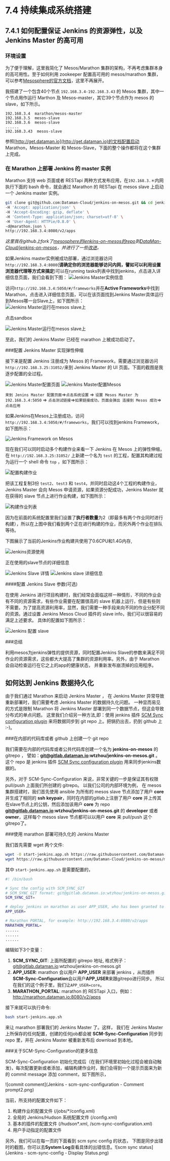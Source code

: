 # 7.4 持续集成系统搭建

## 7.4.1 如何配置保证 Jenkins 的资源弹性，以及 Jenkins Master 的高可用

### 环境设置

  为了便于理解，这里我简化了 Mesos/Marathon 集群的架构，不再考虑集群本身的高可用性。至于如何利用 zookeeper 配置高可用的 mesos/marathon 集群，可以参考[Mesosphere的官方文档](https://mesos.apache.org/documentation/latest/mesos-architecture/)，这里不再展开。

  我搭建了一个包含40个节点 ``192.168.3.4-192.168.3.43`` 的 Mesos 集群，其中一个节点用作运行 Marthon 及 Mesos-master，其它39个节点作为 mesos 的 slave，如下所示。

    192.168.3.4  marathon/mesos-master
    192.168.3.5  mesos-slave
    192.168.3.6  mesos-slave
    ......
    192.168.3.43  mesos-slave

参照[http://get.dataman.io](http://get.dataman.io)的文档配置启动 Marathon，Mesos-Master 和 Mesos-Slave，下面的整个操作都将在这个集群上完成。
  

### 在 Marathon 上部署 Jenkins 的 master 实例

  Marathon 支持 web 页面或者 RESTapi 两种方式发布应用，在``192.168.3.＊``内网执行下面的 bash 命令，就会通过 Marathon 的 RESTapi 在 mesos slave 上启动一个 Jenkins master 实例。
  
  ```bash
  git clone git@github.com:Dataman-Cloud/jenkins-on-mesos.git && cd jenkins-on-mesos && curl -v -X POST \
  -H 'Accept: application/json' \
  -H 'Accept-Encoding: gzip, deflate' \
  -H 'Content-Type: application/json; charset=utf-8' \
  -H 'User-Agent: HTTPie/0.8.0' \
  -d@marathon.json \
  http://192.168.3.4:8080/v2/apps
```

  *这里我在github上fork了[mesosphere的jenkins-on-mesos的repo](https://github.com/mesosphere/jenkins-on-mesos)到[DataMan-Cloud/jenkins-on-mesos](https://github.com/Dataman-Cloud/jenkins-on-mesos)，并进行了一些[改进](https://github.com/Dataman-Cloud/jenkins-on-mesos/commits?author=vitan)。*
  
  如果Jenkins master实例被成功部署，通过浏览器访问``http://192.168.3.4:8080``(**请确定你的浏览器能够访问内网，譬如可以利用设置浏览器代理等方式来搞定**)可以在running tasks列表中找到jenkins，点击进入详细信息页面，我们会看到下图：
  ![Jenkins Master实例信息](jenkins-master-on-marathon.png)

 访问``http://192.168.3.4:5050/#/frameworks``并在**Active Frameworks**中找到Marathon，点击进入详细信息页面，可以在该页面找到Jenkins Master具体运行到Mesos哪一台Slave上，如下图所示：
 ![Jenkins Master运行在mesos slave上](jenkins-master-on-mesos-slave.png)

  点击sandbox
  
  ![Jenkins Master运行在mesos slave上](jenkins-master-on-mesos-slave-2.png)

至此，我们的 Jenkins Master 已经在 marathon 上被成功启动了。

###配置 Jenkins Master 实现弹性伸缩

  接下来是配置 Jenkins 注册成为 Mesos 的 Framework，需要通过浏览器访问``http://192.168.3.25:31052/``来到 Jenkins Master 的 UI 页面。下面的截图是我逐步配置的全过程。

![Jenkins Master配置页面](jenkins-configure.png)
![Jenkins Master配置Mesos](jenkins-mesos-configure.png)

``来到 Jenins
 Master 配置页面``=>``点击系统设置`` => ``设置 Mesos Master 为 192.168.3.4:5050`` => ``点击测试链接``=>``如果链接成功，页面会弹出 连接到 Mesos 成功``=>``点击应用``

  如果Jenkins在Mesos上注册成功，访问``http://192.168.3.4:5050/#/frameworks``，我们可以找到jenkins Framework，如下图所示：

![Jenkins Framework on Mesos](jenkins-framework-on-mesos.png)

  现在我们可以同时启动多个构建作业来看一下 Jenkins 在 Mesos 上的弹性伸缩，在 ``http://192.168.3.25:31052/`` 上新建一个名为 ``test`` 的工程，配置其构建过程为运行一个 shell 命令 ``top`` ，如下图所示：

![配置构建作业](test-job-config.png)

  把该工程复制3份 ``test2``、``test3`` 和 ``test4``，并同时启动这4个工程的构建作业，Jenkins Master 会向 Mesos 申请资源，如果资源分配成功，Jenkins Master 就在获得的 slave 节点上进行作业构建，如下图所示：

![构建作业列表](building-jobs.png)

因为在前面的系统配置里我们设置了**执行者数量**为2（即最多有两个作业同时进行构建），所以在上图中我们看到两个正在进行构建的作业，而另外两个作业在排队等待。

  下图展示了当前的Jenkins作业构建共使用了0.6CPU和1.4G内存,

![Jenkins资源使用](jenkins-utilization.png)

  正在使用的slave节点的详细信息

![Jenkins Slave 详情](jenkins-slave-detail.png)
![Jenkins slave 详细信息](jenkins-slave.png)
  
####配置 Jenkins Slave 参数(可选)

  在使用 Jenkins 进行项目构建时，我们经常会面临这样一种情形，不同的作业会有不同的资源需求，有些作业需要在配置很高的 slave 机器上运行，但是有些则不需要。为了提高资源利用率，显然，我们需要一种手段来向不同的作业分配不同的资源。通过设置 Jenkins Mesos Cloud 插件的 slave info，我们可以很容易的满足上述要求。 具体的配置如下图所示：

![Jenkins 配置 slave](jenkins-config-slave.png)


###总结

  利用mesos为jenkins弹性的提供资源，同时配置Jenkins Slave的参数来满足不同作业的资源需求，这些都大大提高了集群的资源利用率。另外，由于 Marathon 会自动检查运行在它之上的app的健康状态， 并重新发布崩溃掉的应用程序。

## 如何达到 Jenkins 数据持久化

由于我们通过 Marathon 来启动 Jenkins Master ， 在 Jenkins Master 异常导致重新部署时，我们需要考虑 Jenkins Master 的数据持久化问题。 一种显而易见的方式是限制 Marathon 将 Jenkins Master 部署到同一个数据节点，但这会导致分布式的单点问题。 这里我们介绍另一种方法,即：使用 jenkins 插件 [SCM Sync configuration plugin](https://wiki.jenkins-ci.org/display/JENKINS/SCM+Sync+configuration+plugin) 来将数据同步到 git repo 上。把锅扔出去，扔到 github 上 :-)。

###在内部的代码库或者 github 上创建一个 git repo

  我们需要在内部的代码库或者公共代码库创建一个名为 **jenkins-on-mesos** 的 gitrepo ， 譬如：**git@gitlab.dataman.io:wtzhou/jenkins-on-mesos.git** 。 这个 repo 是 jenkins 插件 [SCM Sync configuration plugin](https://wiki.jenkins-ci.org/display/JENKINS/SCM+Sync+configuration+plugin) 用来同步jenkins数据的。

  另外，对于 SCM-Sync-Configuration 来说，非常关键的一步是保证其有权限 pull/push 上面我们所创建的 gitrepo。 以我们公司的内部环境为例， 在 mesos 集群搭建时，我们首先使用 ansible 为所有的 mesos slave 节点添加了用户 **core** 并生成了相同的 **ssh keypair**，同时在内部的gitlab上注册了用户 **core** 并上传其在slave节点上的公钥，然后添加该用户 **core** 为 repo **git@gitlab.dataman.io:wtzhou/jenkins-on-mesos.git** 的 **developer** 或者 **owner**，这样每个 mesos slave 节点都可以以用户 **core** 来 pull/push 这个gitrepo了。

###使用 marathon 部署可持久化的 Jenkins Master

  我们首先需要 wget 两个文件:

  ```bash
  wget -O start-jenkins.app.sh https://raw.githubusercontent.com/Dataman-Cloud/jenkins-on-mesos/master/start-jenkins.app.sh.template
  wget https://raw.githubusercontent.com/Dataman-Cloud/jenkins-on-mesos/master/marathon.json
  ```

  其中 ``start-jenkins.app.sh`` 是需要配置的，

  ```bash
  #! /bin/bash

  # Sync the config with SCM_SYNC_GIT
  # SCM_SYNC_GIT format: git@gitlab.dataman.io:wtzhou/jenkins-on-mesos.git
  SCM_SYNC_GIT=

  # deploy jenkins on marathon as user APP_USER, who has been granted to pull/push repo SCM_SYNC_GIT
  APP_USER=

  # Marathon PORTAL, for example: http://192.168.3.4:8080/v2/apps
  MARATHON_PORTAL=
  ......
  ......
  ......
  ```

  编辑如下3个变量：

  1. **SCM_SYNC_GIT**: 上面所配置的 gitrepo 地址, 格式例子： git@gitlab.dataman.io:wtzhou/jenkins-on-mesos.git
  2. **APP_USER**: marathon 会以用户 **APP_USER** 来部署 jenkins ，从而插件**SCM-Sync-Configuration**会以用户**APP_USER**来跟gitrepo进行同步。 所以在我们的这个例子里，我们让``APP_USER=core``。
  3. **MARATHON_PORTAL**: marathon 的 RESTapi 入口，例如： http://marathon.dataman.io:8080/v2/apps

  接下来就可以执行命令:

  ```bash
  bash start-jenkins.app.sh
  ```

  来让 marathon 部署我们的 Jenkins Master 了。这样， 我们在 Jenkins Master 上所保存的任何配置，创建的任何job都会被 **SCM-Sync-Configuration** 同步到 repo 里，并在 Jenkins Master 被重新发布后 download 到本地。

###关于SCM-Sync-Configuration的更多信息

  SCM-Sync-Configuration 初始化完成后（在我们环境里初始化过程会被自动触发)，每次配置更新或者添加，编辑构建作业时，我们会得到一个提示页面来为新的 commit message 添加 comment，如下图所示， 

![commit comment](Jenkins - scm-sync-configuration - Comment prompt2.png)

  当前，所支持的配置文件如下：

  1. 构建作业的配置文件 (/jobs/*/config.xml)
  2. 全局的 Jenkins/Hudson 系统配置文件 (/config.xml)
  3. 基本的插件的配置文件 (/hudson*.xml, /scm-sync-configuration.xml)
  4. 用户手动指定的配置文件

另外，我们可以在每一页的下面看到 scm sync config 的状态， 下图是同步出错时的截图，你可以去**System Log**查看具体的出错信息。![scm sync status](Jenkins - scm-sync-config - Display Status.png)
